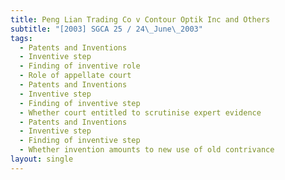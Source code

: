 ```yaml
---
title: Peng Lian Trading Co v Contour Optik Inc and Others
subtitle: "[2003] SGCA 25 / 24\_June\_2003"
tags:
  - Patents and Inventions
  - Inventive step
  - Finding of inventive role
  - Role of appellate court
  - Patents and Inventions
  - Inventive step
  - Finding of inventive step
  - Whether court entitled to scrutinise expert evidence
  - Patents and Inventions
  - Inventive step
  - Finding of inventive step
  - Whether invention amounts to new use of old contrivance
layout: single
---
```


